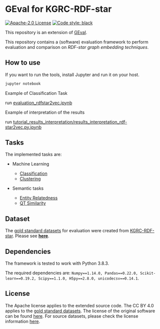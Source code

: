 # GEval for KGRC-RDF-star
[![Apache-2.0 License](https://img.shields.io/github/license/mariaangelapellegrino/Evaluation-Framework)](https://github.com/mariaangelapellegrino/Evaluation-Framework/blob/master/LICENSE)
[![Code style: black](https://img.shields.io/badge/code%20style-black-000000.svg)](https://github.com/psf/black)

This repository is an extension of [GEval](https://github.com/mariaangelapellegrino/Evaluation-Framework). 

This repository contains a (software) evaluation framework to perform evaluation and comparison on *RDF-star graph embedding techniques*. 

## How to use

If you want to run the tools, install Jupyter and run it on your host.

```bash
jupyter notebook
```

Example of Classification Task

run [evaluation_rdfstar2vec.ipynb](evaluation_rdfstar2vec.ipynb)

Example of interpretation of the results

run [tutorial_results_interpretation/results_interpretation_rdf-star2vec.py.ipynb](tutorial_results_interpretation/results_interpretation_rdf-star2vec.py.ipynb)


## Tasks 
The implemented tasks are:

- Machine Learning 
	* [Classification](./doc/Classification.md) 
	* [Clustering](./doc/Clustering.md)

- Semantic tasks 
	* [Entity Relatedness](./doc/EntityRelatedness.md) 
	* [QT Similarity](./doc/DocumentSimilarity.md) 

<!--    
Each task follows the same workflow:
1.  the task manager asks data manager to merge each gold standard dataset and the input file and keeps track of both the retrieved vectors and the **missing entities**,  i.e.,  entities  required  by  the  gold  standard  dataset,  but  absent  in the input file;
2.  a model for each configuration is instantiated and trained;
3.  the missing entities are managed: it is up to the task to decide if they should affect the final result or they can be simply ignored;
4.  the scores are calculated and stored.

You can separately analyze each task by following its link. You will find details related to the used gold standard datasets, the configuration of the model(s), and the computed evaluation metrics.

## Framework details
### Parameters

|       Parameter      |                     Default                    |                                                      Options                                                      | Mandatory |       Used\_by      |
|:--------------------:|:----------------------------------------------:|:-----------------------------------------------------------------------------------------------------------------:|:---------:|:-------------------:|
|     vector\_file    |                        -                       |                                                  vector file path                                                 |     <ul><li>- [x] </li></ul>    |         all         |
| vector\_file\_format |                       TXT                      |                                                     TXT, HDF5                                                     |           |    data\_manager    |
|     vector\_size     |                       200                      |                                                   numeric value                                                   |           |    data\_manager    |
|         tasks        |                      \_all                     |                                       Class, Reg, Clu, EntRel, DocSim, SemAn                                      |           | evaluation\_manager |
|       parallel       |                      False                     |                                                      boolean                                                      |           | evaluation\_manager |
|    debugging\_mode   |                      False                     |                                                      boolean                                                      |           |          *          |
|  similarity\_metric  |                     cosine                     | [Sklearn affinity metrics](https://scikit-learn.org/stable/modules/classes.html\#module-sklearn.metrics.pairwise) |           |     Clu, DocSim     |
|   analogy\_function  | None (to use the _default\_analogy\_function_) |                                                handler to function                                                |           |  semantic\_analogy  |
|        top\_k        |                        2                       |                                                   numeric value                                                   |           |        SemAn        |
|     compare\_with    |                      \_all                     |                                                  list of run IDs                                                  |           | evaluation\_manager |

### Vector file format
The input file can be provided either as a plain text (also called **TXT**) file or as a [**HDF5**](https://www.hdfgroup.org/solutions/hdf5/).

The **TXT** file must be a white-space separated value file with a line for each embedded entity. Each row must contain the IRI of the embedded entity - without angular brackets - and its vector representation. 


<!--The **HDF5** vectors file must be an H5 file with a single `group` called `Vectors`. 
In this group, there must be a `dataset` for each entity with the `base32 encoding` of the entity name as the dataset name and the embedded vector as its value.-->

<!--
### Running details

The evaluation framework can be run from the command line. Users can customize the evaluation settings by: 
1) specifying parameters on the command line (useful when only a few settings must be specified and the user desires to use the default value for most of the parameters);
2) organizing them in an XML file (especially useful when there is the need to define most of the parameters); 
3) passing them to a function that starts the evaluation. 

In the **example** folder of the project on GitHub, there are examples for the different ways to provide the parameters.

To execute one of them you can move the desired *main* file at the top level of the project and then run it.

**Note**: The tasks can be executed sequentially or in parallel. If the code raises MemoryError it means that the tasks need more memory than the one available. In that case, run all the tasks sequentially.

### Results storage

For each task and each file used as a gold standard, the framework will create 
1) an output file that contains a reference to the file used as a gold standard and all the information related to evaluation metric(s) provided by each task, 
2) a file containing all the **missing** entities, 
3) a log file reporting extra information, occurred problems, and execution time, 
4) information related to the comparison with previous runs. 
In particular, about the comparison, it reports the values effectively considered in the comparison and the ranking of the current run upon the other ones. The results of each run are stored in the directory _results/result\_<starting time of the execution>_ generated by the evaluation manager in the local path.
    
In **Evaluation-Framework/tutorial_results_interpretation** folder you can find some tutorials to interpret results.

-->

## Dataset
	
The [gold standard datasets](doc/gold_standard_datasets.md) for evaluation were created from [KGRC-RDF-star](https://github.com/aistairc/KGRC-RDF-star). Please see **[here](doc/gold_standard_datasets.md)**.
	
## Dependencies
The framework is tested to work with Python 3.8.3.

The required dependencies are: `Numpy==1.14.0, Pandas==0.22.0, Scikit-learn==0.19.2, Scipy==1.1.0, H5py==2.8.0, unicodecsv==0.14.1`.

## License
The Apache license applies to the extended source code. The CC BY 4.0 applies to the [gold standard datasets](doc/gold_standard_datasets.md). The license of the original software can be found [here](https://github.com/mariaangelapellegrino/Evaluation-Framework). For source datasets, please check the license information [here](https://github.com/aistairc/KGRC-RDF-star#license).
